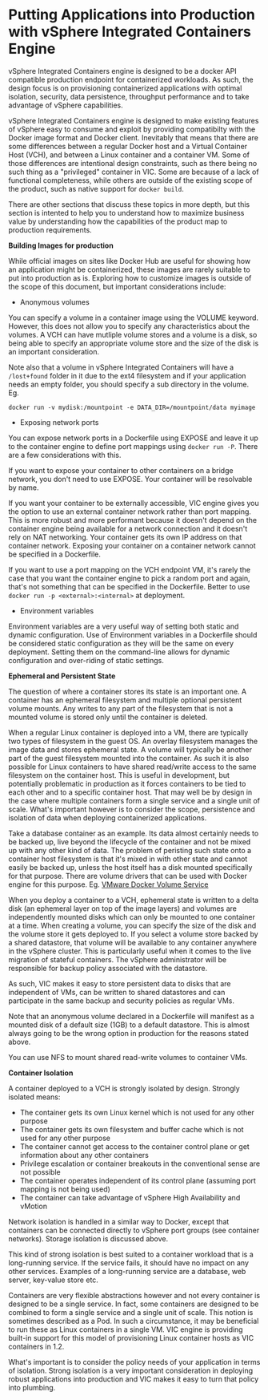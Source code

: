 # Putting Applications into Production with vSphere Integrated Containers Engine #

vSphere Integrated Containers engine is designed to be a docker API compatible production endpoint for containerized workloads. As such, the design focus is on provisioning containerized applications with optimal isolation, security, data persistence, throughput performance and to take advantage of vSphere capabilities.

vSphere Integrated Containers engine is designed to make existing features of vSphere easy to consume and exploit by providing compatibilty with the Docker image format and Docker client. Inevitably that means that there are some differences between a regular Docker host and a Virtual Container Host (VCH), and between a Linux container and a container VM. Some of those differences are intentional design constraints, such as there being no such thing as a "privileged" container in VIC. Some are because of a lack of functional completeness, while others are outside of the existing scope of the product, such as native support for `docker build`.

There are other sections that discuss these topics in more depth, but this section is intented to help you to understand how to maximize business value by understanding how the capabilities of the product map to production requirements.

**Building Images for production**

While official images on sites like Docker Hub are useful for showing how an application might be containerized, these images are rarely suitable to put into production as is. Exploring how to customize images is outside of the scope of this document, but important considerations include:

- Anonymous volumes

You can specify a volume in a container image using the VOLUME keyword. However, this does not allow you to specify any characteristics about the volumes. A VCH can have mutliple volume stores and a volume is a disk, so being able to specify an appropriate volume store and the size of the disk is an important consideration.

Note also that a volume in vSphere Integrated Containers will have a `/lost+found` folder in it due to the ext4 filesystem and if your application needs an empty folder, you should specify a sub directory in the volume. Eg.

`docker run -v mydisk:/mountpoint -e DATA_DIR=/mountpoint/data myimage`

- Exposing network ports

You can expose network ports in a Dockerfile using EXPOSE and leave it up to the container engine to define port mappings using `docker run -P`. There are a few considerations with this. 

If you want to expose your container to other containers on a bridge network, you don't need to use EXPOSE. Your container will be resolvable by name. 

If you want your container to be externally accessible, VIC engine gives you the option to use an external container network rather than port mapping. This is more robust and more performant because it doesn't depend on the container engine being available for a network connection and it doesn't rely on NAT networking. Your container gets its own IP address on that container network. Exposing your container on a container network cannot be specified in a Dockerfile.

If you want to use a port mapping on the VCH endpoint VM, it's rarely the case that you want the container engine to pick a random port and again, that's not something that can be specified in the Dockerfile. Better to use `docker run -p <external>:<internal>` at deployment.

- Environment variables

Environment variables are a very useful way of setting both static and dynamic configuration. Use of Environment variables in a Dockerfile should be considered static configuration as they will be the same on every deployment. Setting them on the command-line allows for dynamic configuration and over-riding of static settings.

**Ephemeral and Persistent State**

The question of where a container stores its state is an important one. A container has an ephemeral filesystem and multiple optional persistent volume mounts. Any writes to any part of the filesystem that is not a mounted volume is stored only until the container is deleted. 

When a regular Linux container is deployed into a VM, there are typically two types of filesystem in the guest OS. An overlay filesystem manages the image data and stores ephemeral state. A volume will typically be another part of the guest filesystem mounted into the container. As such it is also possible for Linux containers to have shared read/write access to the same filesystem on the container host. This is useful in development, but potentially problematic in production as it forces containers to be tied to each other and to a specific container host. That may well be by design in the case where multiple containers form a single service and a single unit of scale. What's important however is to consider the scope, persistence and isolation of data when deploying containerized applications.

Take a database container as an example. Its data almost certainly needs to be backed up, live beyond the lifecycle of the container and not be mixed up with any other kind of data. The problem of peristing such state onto a container host filesystem is that it's mixed in with other state and cannot easily be backed up, unless the host itself has a disk mounted specifically for that purpose. There are volume drivers that can be used with Docker engine for this purpose. Eg. [VMware Docker Volume Service](https://vmware.github.io/docker-volume-vsphere)

When you deploy a container to a VCH, ephemeral state is written to a delta disk (an ephemeral layer on top of the image layers) and volumes are independently mounted disks which can only be mounted to one container at a time. When creating a volume, you can specify the size of the disk and the volume store it gets deployed to. If you select a volume store backed by a shared datastore, that volume will be available to any container anywhere in the vSphere cluster. This is particularly useful when it comes to the live migration of stateful containers. The vSphere administrator will be responsible for backup policy associated with the datastore.

As such, VIC makes it easy to store persistent data to disks that are independent of VMs, can be written to shared datastores and can participate in the same backup and security policies as regular VMs. 

Note that an anonymous volume declared in a Dockerfile will manifest as a mounted disk of a default size (1GB) to a default datastore. This is almost always going to be the wrong option in production for the reasons stated above.

You can use NFS to mount shared read-write volumes to container VMs.

**Container Isolation**

A container deployed to a VCH is strongly isolated by design. Strongly isolated means:

- The container gets its own Linux kernel which is not used for any other purpose
- The container gets its own filesystem and buffer cache which is not used for any other purpose
- The container cannot get access to the container control plane or get information about any other containers
- Privilege escalation or container breakouts in the conventional sense are not possible
- The container operates independent of its control plane (assuming port mapping is not being used)
- The container can take advantage of vSphere High Availability and vMotion

Network isolation is handled in a similar way to Docker, except that containers can be connected directly to vSphere port groups (see container networks). Storage isolation is discussed above.

This kind of strong isolation is best suited to a container workload that is a long-running service. If the service fails, it should have no impact on any other services. Examples of a long-running service are a database, web server, key-value store etc.

Containers are very flexible abstractions however and not every container is designed to be a single service. In fact, some containers are designed to be combined to form a single service and a single unit of scale. This notion is sometimes described as a Pod. In such a circumstance, it may be beneficial to run these as Linux containers in a single VM. VIC engine is providing built-in support for this model of provisioning Linux container hosts as VIC containers in 1.2.

What's important is to consider the policy needs of your application in terms of isolation. Strong isolation is a very important consideration in deploying robust applications into production and VIC makes it easy to turn that policy into plumbing.






